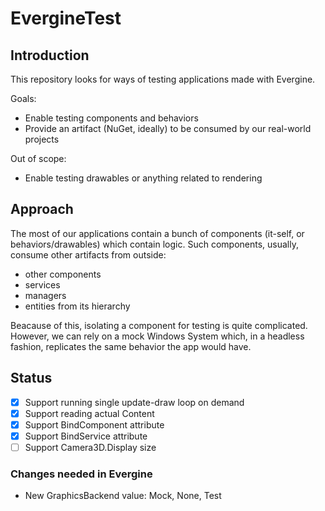 # EvergineTest

## Introduction

This repository looks for ways of testing applications made with Evergine.

Goals:
- Enable testing components and behaviors
- Provide an artifact (NuGet, ideally) to be consumed by our real-world projects

Out of scope:
- Enable testing drawables or anything related to rendering

## Approach

The most of our applications contain a bunch of components (it-self, or behaviors/drawables) which contain logic.
Such components, usually, consume other artifacts from outside:
- other components
- services
- managers
- entities from its hierarchy

Beacause of this, isolating a component for testing is quite complicated.
However, we can rely on a mock Windows System which, in a headless fashion, replicates the same behavior the app would have.

## Status

- [x] Support running single update-draw loop on demand
- [x] Support reading actual Content
- [x] Support BindComponent attribute
- [x] Support BindService attribute
- [ ] Support Camera3D.Display size

### Changes needed in Evergine

- New GraphicsBackend value: Mock, None, Test